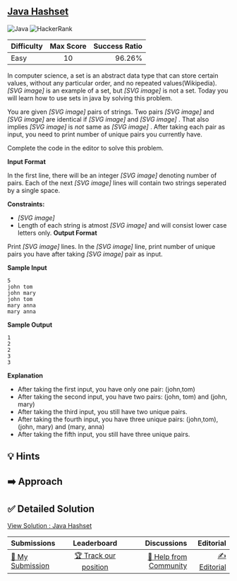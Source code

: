 ## [Java Hashset](https://www.hackerrank.com/challenges/java-hashset)

![Java](https://img.shields.io/badge/java-%23ED8B00.svg?style=for-the-badge&logo=openjdk&logoColor=white) ![HackerRank](https://img.shields.io/badge/-Hackerrank-2EC866?style=for-the-badge&logo=HackerRank&logoColor=white)

| Difficulty | Max Score | Success Ratio |
|:-----------|:------------:|------------:|
| Easy       | 10      | 96.26%        |

In computer science, a set is an abstract data type that can store certain values, without any particular order, and no repeated values(Wikipedia).  *[SVG image]*  is an example of a set, but  *[SVG image]*  is not a set. Today you will learn how to use sets in java by solving this problem.  



You are given  *[SVG image]*  pairs of strings. Two pairs  *[SVG image]*  and  *[SVG image]*  are identical if  *[SVG image]*  and  *[SVG image]* . That also implies  *[SVG image]*  is *not* same as  *[SVG image]* . After taking each pair as input, you need to print number of unique pairs you currently have.


Complete the code in the editor to solve this problem.

**Input Format**

In the first line, there will be an integer  *[SVG image]*  denoting number of pairs. Each of the next  *[SVG image]*  lines will contain two strings seperated by a single space.


**Constraints:**


* *[SVG image]*
* Length of each string is atmost  *[SVG image]*  and will consist lower case letters only.
**Output Format**

Print  *[SVG image]*  lines. In the  *[SVG image]*  line, print number of unique pairs you have after taking  *[SVG image]*  pair as input.

**Sample Input**


```
5
john tom
john mary
john tom
mary anna
mary anna

```
**Sample Output**


```
1
2
2
3
3

```
**Explanation**

* After taking the first input, you have only one pair: (john,tom)
* After taking the second input, you have two pairs: (john, tom) and (john, mary)
* After taking the third input, you still have two unique pairs.
* After taking the fourth input, you have three unique pairs: (john,tom), (john, mary) and (mary, anna)
* After taking the fifth input, you still have three unique pairs.

## 💡 Hints 

## ➡️ Approach 

## ✅ Detailed Solution
[View Solution : Java Hashset](./Solution.java)

| Submissions | Leaderboard| Discussions | Editorial |
|:-----------|:------------:|------------:|------------:|
| [📝 My Submission](https://www.hackerrank.com/challenges/java-hashset/submissions) | [🏆 Track our position](https://www.hackerrank.com/challenges/java-hashset/leaderboard) | [🤔 Help from Community](https://www.hackerrank.com/challenges/java-hashset/forum) | [✍️ Editorial](https://www.hackerrank.com/challenges/java-hashset/editorial) |

